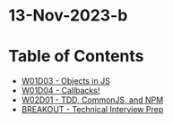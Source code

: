 # 13-Nov-2023-b

# Table of Contents
* [W01D03 - Objects in JS](/w01d3/)
* [W01D04 - Callbacks!](/w01d04/)
* [W02D01 - TDD, CommonJS, and NPM](/w02d01/)
* [BREAKOUT - Technical Interview Prep](/breakout-ti-prep/)
